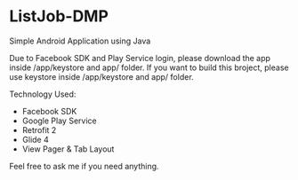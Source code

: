 # ListJob-DMP
Simple Android Application using Java

Due to Facebook SDK and Play Service login, please download the app inside
  /app/keystore and app/ folder.
If you want to build this broject, please use keystore inside
  /app/keystore and app/ folder.

Technology Used:
- Facebook SDK
- Google Play Service
- Retrofit 2
- Glide 4
- View Pager & Tab Layout

Feel free to ask me if you need anything.
